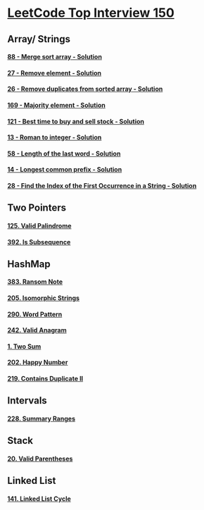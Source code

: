 # [LeetCode Top Interview 150](https://leetcode.com/studyplan/top-interview-150/)

## Array/ Strings
#### [88 - Merge sort array - Solution](0088-merge-sorted-array/)
#### [27 - Remove element - Solution](0027-remove-element/)
#### [26 - Remove duplicates from sorted array - Solution](0026-remove-duplicates-from-sorted-array/)
#### [169 - Majority element - Solution](0169-majority-element/)
#### [121 - Best time to buy and sell stock - Solution](0121-best-time-to-buy-and-sell-stock/)
#### [13 - Roman to integer - Solution](0013-roman-to-integer/)
#### [58 - Length of the last word - Solution](0058-length-of-the-last-word/)
#### [14 - Longest common prefix - Solution](0014-longest-common-prefix/)
#### [28 - Find the Index of the First Occurrence in a String - Solution](0028-find-the-index-of-the-first-occurrence-in-a-string/)

## Two Pointers
#### [125. Valid Palindrome](0125-valid-palindrome/)
#### [392. Is Subsequence](0392-is-subsequence/)

## HashMap
#### [383. Ransom Note](0383-ransom-note/)
#### [205. Isomorphic Strings](0205-isomorphic-strings/)
#### [290. Word Pattern](0290-word-pattern/)
#### [242. Valid Anagram](0242-valid-anagram)
#### [1. Two Sum](0001-two-sum)
#### [202. Happy Number](0202-happy-number)
#### [219. Contains Duplicate II](0219-contains-duplicate-ii)

## Intervals
#### [228. Summary Ranges](0228-summary-ranges)

## Stack
#### [20. Valid Parentheses](0020-valid-parentheses)

## Linked List
#### [141. Linked List Cycle](0141-linked-list-cycle)